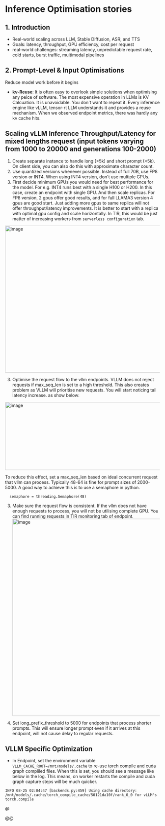 # Inference Optimisation stories 

## 1. Introduction 
- Real-world scaling across LLM, Stable Diffusion, ASR, and TTS
- Goals: latency, throughput, GPU efficiency, cost per request
- real-world challenges: streaming latency, unpredictable request rate, cold starts, burst traffic, multimodal pipelines

## 2. Prompt-Level & Input Optimisations
  Reduce model work before it begins

- **kv-Reuse**: It is often easy to overlook simple solutions when optimising any peice of software. The most expensive operation in LLMs is KV Calcuation. It is unavoidable. You don't want to repeat it. Every inference engine like vLLM, tensor-rt LLM understands it and provides a reuse mechanism. When we observed endpoint metrics, there was hardly any kv cache hits. 

## Scaling vLLM Inference Throughput/Latency for mixed lengths request (input tokens varying from 1000 to 20000 and generations 100-2000)

1. Create separate instance to handle long (>5k) and short prompt (<5k). On client side, you can also do this with approximate character count.
2. Use quantized versions whenever possible. Instead of full 70B, use FP8 version or INT4. When using INT4 version, don't use multiple GPUs. 
4. First decide minimum GPUs you would need for best performance for the model. For e.g. INT4 runs best with a single H100 or H200. In this case, create an endpoint with single GPU. And then scale replicas. For FP8 version, 2 gpus offer good results, and for full LLAMA3  version 4 gpus are good start. Just adding more gpus to same replica will not offer throughput/latency improvements.  It is better to start with a replica with optimal gpu config and scale horizontally. In TIR, this would be just matter of increasing workers from `serverless configuration` tab.

  <img width="1264" height="476" alt="image" src="https://github.com/user-attachments/assets/6193ffbc-8851-44ca-8f84-a0c4f0c4f1cb" />

3. Optimise the request flow to the vllm endpoints. VLLM does not reject requests if max_seq_len is set to a high threshold. This also creates problem as VLLM will prioritise new requests. You will start noticing tail latency increase. as show below:
  <img width="754" height="220" alt="image" src="https://github.com/user-attachments/assets/c4bf27d8-dbc4-44d6-887f-6ba600828d44" />

  To reduce this effect, set a max_seq_len based on ideal concurrent request that vllm can process. Typically 48-64 is fine for prompt sizes of 2000-5000.
  A good way to achieve this is to use a semaphore in python. 
  ```
    semaphore = threading.Semaphore(48)
  ```
3. Make sure the request flow is consistent. If the vllm does not have enough requests to process, you will not be utilising complete GPU. You can find running requests in TIR monitoring tab of endpoint.
   <img width="1244" height="639" alt="image" src="https://github.com/user-attachments/assets/a51aa30c-dfb4-47ff-a685-866730c31313" />

5. Set long_prefix_threshold to 5000 for endpoints that process shorter prompts. This will ensure longer prompt even if it arrives at this endpoint, will not cause delay to regular requests.


## VLLM Specific Optimization
- In Endpoint, set the environment variable `VLLM_CACHE_ROOT=/mnt/models/.cache` to re-use torch compile and cuda graph compliled files. When this is set, you should see a message like below in the log. This means, on worker restarts the compile and cuda graph capture steps will be much quicker. 

```
INFO 08-25 02:04:47 [backends.py:459] Using cache directory: /mnt/models/.cache/torch_compile_cache/50121da10f/rank_0_0 for vLLM's torch.compile
```



@

@@

